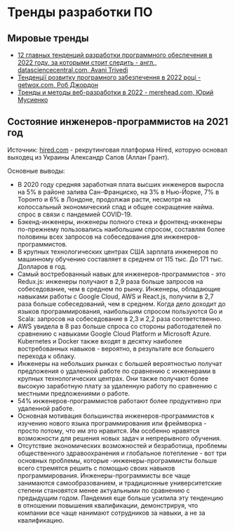 # Тренды разработки ПО

## Мировые тренды

- [12 главных тенденций разработки программного обеспечения в 2022 году, за которыми стоит следить - англ., datasciencecentral.com, Avani Trivedi](https://www.datasciencecentral.com/top-12-software-development-trends-in-2022-you-must-watch-out/)
- [Тенденції розвитку програмного забезпечення в 2022 році - getwox.com, Роб Джордон](https://www.getwox.com/uk/software-development-trends-in-2022/)
- [Тренды и методы веб-разработки в 2022 - merehead.com, Юрий Мусиенко](https://merehead.com/ru/blog/dominating-web-development-trends-techniques-in-2022/)

## Cостояние инженеров-программистов на 2021 год

Источник: [hired.com](https://hired.com/state-of-software-engineers#report) - рекрутинговая платформа Hired, которую основал выходец из Украины Александр Сапов (Аллан Грант).

Основные выводы:

- В 2020 году средняя заработная плата высших инженеров выросла на 5% в районе залива Сан-Франциско, на 3% в Нью-Йорке, 7% в Торонто и 6% в Лондоне, продолжая расти, несмотря на колоссальный экономический спад и общее сокращение найма. спрос в связи с пандемией COVID-19.
- Бэкенд-инженеры, инженеры полного стека и фронтенд-инженеры по-прежнему пользовались наибольшим спросом, составляя более половины всех запросов на собеседования для инженеров-программистов.
- В крупных технологических центрах США зарплата инженеров по машинному обучению составляет в среднем от 115 тыс. До 171 тыс. Долларов в год.
- Самый востребованный навык для инженеров-программистов - это Redux.js: инженеры получают в 2,9 раза больше запросов на собеседование, чем в среднем по рынку. Инженеры, обладающие навыками работы с Google Cloud, AWS и React.js, получили в 2,7 раза больше собеседований, чем в среднем. Когда дело доходит до языков программирования, наибольшим спросом пользуются Go и Scala: запросов на собеседование в 2,3 и 2,2 раза соответственно.
- AWS увидела в 8 раз больше спроса со стороны работодателей по сравнению с навыками Google Cloud Platform и Microsoft Azure. Kubernetes и Docker также входят в десятку наиболее востребованных навыков - вероятно, в результате все большего перехода к облаку.
- Инженеры на небольших рынках с большей вероятностью получат предложения о удаленной работе по сравнению с инженерами в крупных технологических центрах. Они также получают более высокую заработную плату за удаленную работу по сравнению с местными предложениями о работе.
- 54% инженеров-программистов работают более продуктивно при удаленной работе.
- Основная мотивация большинства инженеров-программистов к изучению нового языка программирования или фреймворка - просто потому, что им это нравится. Им особенно нравятся возможности для решения новых задач и непрерывного обучения.
- Отсутствие экономических возможностей и безработица, проблемы общественного здравоохранения и глобальное потепление - вот три основных проблемы, которые -инженеры-программисты больше всего стремятся решить с помощью своих навыков программирования. Инженеры-программисты все чаще занимаются самообразованием, и традиционные университетские степени становятся менее актуальными по сравнению с предыдущим годом. Пандемия еще больше усилила эту тенденцию в отношении повышения квалификации, демонстрируя, что компании все чаще нанимают сотрудников за навыки, а не за квалификацию.
